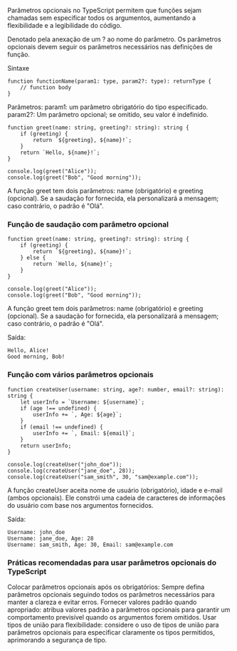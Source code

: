 Parâmetros opcionais no TypeScript permitem que funções sejam chamadas sem especificar todos os argumentos, aumentando a flexibilidade e a legibilidade do código.

Denotado pela anexação de um ? ao nome do parâmetro.
Os parâmetros opcionais devem seguir os parâmetros necessários nas definições de função.

Sintaxe
```
function functionName(param1: type, param2?: type): returnType {  
    // function body  
}
```
Parâmetros:
param1: um parâmetro obrigatório do tipo especificado.
param2?: Um parâmetro opcional; se omitido, seu valor é indefinido.

```
function greet(name: string, greeting?: string): string {
    if (greeting) {
        return `${greeting}, ${name}!`;
    }
    return `Hello, ${name}!`;
}

console.log(greet("Alice")); 
console.log(greet("Bob", "Good morning"));
```
A função greet tem dois parâmetros: name (obrigatório) e greeting (opcional).
Se a saudação for fornecida, ela personalizará a mensagem; caso contrário, o padrão é "Olá".

### Função de saudação com parâmetro opcional

```
function greet(name: string, greeting?: string): string {
    if (greeting) {
        return `${greeting}, ${name}!`;
    } else {
        return `Hello, ${name}!`;
    }
}

console.log(greet("Alice")); 
console.log(greet("Bob", "Good morning"));
```

A função greet tem dois parâmetros: name (obrigatório) e greeting (opcional).
Se a saudação for fornecida, ela personalizará a mensagem; caso contrário, o padrão é "Olá".

Saída:
```
Hello, Alice!  
Good morning, Bob!
```

### Função com vários parâmetros opcionais
```
function createUser(username: string, age?: number, email?: string): string {
    let userInfo = `Username: ${username}`;
    if (age !== undefined) {
        userInfo += `, Age: ${age}`;
    }
    if (email !== undefined) {
        userInfo += `, Email: ${email}`;
    }
    return userInfo;
}

console.log(createUser("john_doe")); 
console.log(createUser("jane_doe", 28)); 
console.log(createUser("sam_smith", 30, "sam@example.com"));
```

A função createUser aceita nome de usuário (obrigatório), idade e e-mail (ambos opcionais).
Ele constrói uma cadeia de caracteres de informações do usuário com base nos argumentos fornecidos.

Saída:
```
Username: john_doe  
Username: jane_doe, Age: 28  
Username: sam_smith, Age: 30, Email: sam@example.com
```

### Práticas recomendadas para usar parâmetros opcionais do TypeScript

Colocar parâmetros opcionais após os obrigatórios: Sempre defina parâmetros opcionais seguindo todos os parâmetros necessários para manter a clareza e evitar erros.
Fornecer valores padrão quando apropriado: atribua valores padrão a parâmetros opcionais para garantir um comportamento previsível quando os argumentos forem omitidos.
Usar tipos de união para flexibilidade: considere o uso de tipos de união para parâmetros opcionais para especificar claramente os tipos permitidos, aprimorando a segurança de tipo.

